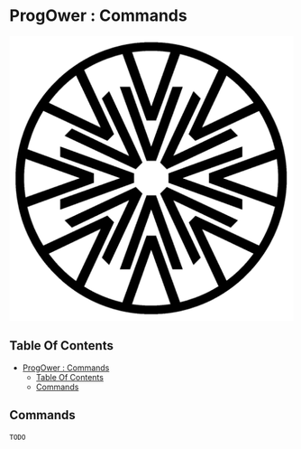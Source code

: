 # ProgOwer : Commands

![Icon](../icon.png)

## Table Of Contents

- [ProgOwer : Commands](#ProgOwer--commands)
  - [Table Of Contents](#table-of-contents)
  - [Commands](#commands)

## Commands

```bash
TODO
```
